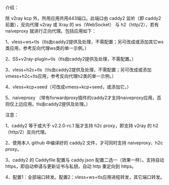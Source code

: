 介绍：

除 v2ray kcp 外，所用应用共用443端口。此端口由 caddy2 监听（即 caddy2 前置），反向代理 v2ray 或 Xray 的 ws（WebSocket） 与 h2（http/2），若有 naiveproxy 就进行正向代理。包括应用如下：
  
1、vless+ws+tls（tls由caddy2提供及处理，不需配置；另可改成或添加其它ws类应用，参考反向代理ws类的单一示例。）

2、SS+v2ray-plugin+tls（tls由caddy2提供及处理，不需配置。）

3、vless+h2c+tls（tls由caddy2提供及处理，不需配置；另可改成或添加vmess+h2c+tls应用，参考反向代理h2类的单一示例。）

4、vless+kcp+seed（可改成vmess+kcp+seed，或添加它。）

5、naiveproxy （带有forwardproxy插件的caddy2才支持naiveproxy应用，否则仅上边应用。tls由caddy2提供及处理。）

注意：

1、caddy2 等于或大于 v2.2.0-rc.1 版才支持 h2c proxy，即支持 v2ray 的 h2（http/2）反向代理。

2、使用本人 github 中编译好的 caddy2 文件，才可同时支持 naiveproxy、h2c proxy。

3、caddy2 的 Caddyfile 配置与 caddy.json 配置二选一（效果一样）。支持自动 https，即自动申请与更新证书与私钥，自动 http 重定向到 https。

4、配置1：全部端口转发。配置2：vless+ws+tls应用进程转发，其它端口转发。
